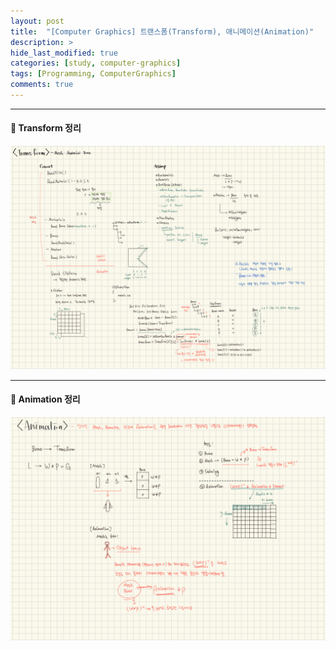 ```yaml
---
layout: post
title:  "[Computer Graphics] 트랜스폼(Transform), 애니메이션(Animation)"
description: >
hide_last_modified: true
categories: [study, computer-graphics]
tags: [Programming, ComputerGraphics]
comments: true
---
```


---

#### 📼 Transform 정리

<p align="center">
  <img src="../../../assets/img/blog/computer_graphics/transform_summury.png" style="width: 832px; height: auto;" />
</p>

---

#### 📼 Animation 정리
<p align="center">
  <img src="../../../assets/img/blog/computer_graphics/animation_summury.png" style="width: 832px; height: auto;" />
</p>